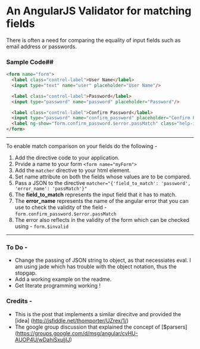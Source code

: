 <link
href="http://netdna.bootstrapcdn.com/twitter-bootstrap/2.2.2/css/bootstrap-combined.min.css"
rel="stylesheet">

<script src="http://ajax.googleapis.com/ajax/libs/angularjs/1.0.4/angular.min.js"></script>

# An AngularJS Validator for matching fields

There is often a need for comparing the equality of input fields such as
email address or passwords.

<!-- ### Sample Form -->

<!-- <form name="form" class="form-horizontal"> -->
<!--         <div class="control-group"> -->
<!--           <label class="control-label">User Name</label> -->
<!--           <div class="controls"> -->
<!--             <input type="text" name="user" placeholder="User Name"/> -->
<!--           </div> -->
<!--         </div> -->
<!--         <div class="control-group"> -->
<!--           <label class="control-label">Password</label> -->
<!--           <div class="controls"> -->
<!--             <input type="password" name="password" placeholder="Password"/> -->
<!--           </div> -->
<!--         </div> -->
<!--         <div class="control-group"> -->
<!--           <label class="control-label">Confirm Password</label> -->
<!--           <div class="controls"> -->
<!--             <input type="password" name="confirm_password" placeholder="Confirm Password" matcher="{'field_to_match': 'password', 'error_name': 'passMatch'}"/> -->
<!--             <label ng-show="form.confirm_password.$error.passMatch" -->
<!--         class="help-inline required">Passwords do not match!</label> -->
<!--           </div> -->
<!--         </div> -->



### Sample Code##

```html
<form name="form">
  <label class="control-label">User Name</label>
  <input type="text" name="user" placeholder="User Name"/>

  <label class="control-label">Password</label>
  <input type="password" name="password" placeholder="Password"/>

  <label class="control-label">Confirm Password</label>
  <input type="password" name="confirm_password" placeholder="Confirm Password" matcher="{'field_to_match': 'password', 'error_name': 'passMatch'}"/>
  <label ng-show="form.confirm_password.$error.passMatch" class="help-inline required">Passwords do not match!</label>
</form>
```
***

To enable match comparison on your fields do the following -

1. Add the directive code to your application.
2. Prvide a name to your form `<form name="myForm">`
2. Add the `matcher` directive to your html element.
3. Set name attribute on both the fields whose values are to be compared.
3. Pass a JSON to the directive ``matcher="{'field_to_match':
'password', 'error_name': 'passMatch'}"``
4. The **field_to_match** represents the input field that it has to match.
5. The **error_name** represents the name of the angular error that you
can use to check the validity of the field -
`form.confirm_password.$error.passMatch`
6. The error also reflects in the validity of the form which can be
checked using - `form.$invalid`

***

### To Do -

- Change the passing of JSON string to object, as that necessiates
  eval. I am using jade which has trouble with the object notation, thus
  the stopgap.
- Add a working example on the readme.
- Get literate programming working !

### Credits -

- This is the post that implements a similar direcitve and provided the [idea] (http://jsfiddle.net/thomporter/UZrex/1/)
- The google group discussion that explained the concept of [$parsers] (https://groups.google.com/d/msg/angular/cvHU-AUOP4U/wDahiSxuljIJ)





